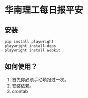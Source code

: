 # 华南理工每日报平安

## 安装
```
pip install playwright
playwright install-deps
playwright install webkit
```

## 如何使用？
1. 首先你必须手动填报过一次。
2. 安装依赖。
3. crontab